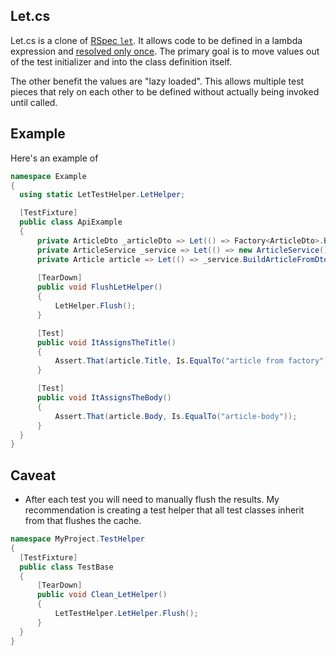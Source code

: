 ## Let.cs

Let.cs is a clone of [RSpec `let`][rspec_let]. It allows code to be defined in a
lambda expression and [resolved only once][memoization]. The primary goal is to
move values out of the test initializer and into the class definition itself.

The other benefit the values are "lazy loaded". This allows multiple test pieces
that rely on each other to be defined without actually being invoked until
called.

## Example

Here's an example of 

```csharp
namespace Example
{
  using static LetTestHelper.LetHelper;

  [TestFixture]
  public class ApiExample
  {
      private ArticleDto _articleDto => Let(() => Factory<ArticleDto>.Build());
      private ArticleService _service => Let(() => new ArticleService());
      private Article article => Let(() => _service.BuildArticleFromDto(_articleDto));
      
      [TearDown]
      public void FlushLetHelper()
      {
          LetHelper.Flush();
      }

      [Test]
      public void ItAssignsTheTitle()
      {
          Assert.That(article.Title, Is.EqualTo("article from factory"));
      }

      [Test]
      public void ItAssignsTheBody()
      {
          Assert.That(article.Body, Is.EqualTo("article-body"));
      }
  }
}
```

## Caveat

- After each test you will need to manually flush the results. My recommendation
  is creating a test helper that all test classes inherit from that flushes the
  cache.

```csharp
namespace MyProject.TestHelper
{
  [TestFixture]
  public class TestBase
  {
      [TearDown]
      public void Clean_LetHelper()
      {
          LetTestHelper.LetHelper.Flush();
      }
  }
}
```

[rspec_let]: https://relishapp.com/rspec/rspec-core/v/3-9/docs/helper-methods/let-and-let
[memoization]: https://en.wikipedia.org/wiki/Memoization
